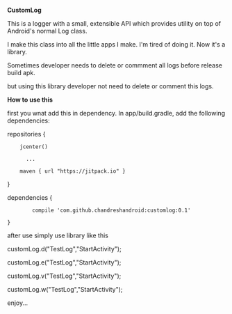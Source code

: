 <b>CustomLog</b>

This is a logger with a small, extensible API which provides utility on top of Android's normal Log class.

I make this class into all the little apps I make. I'm tired of doing it. Now it's a library.

Sometimes developer needs to delete or commment all logs before release build apk.

but using this library developer not need to delete or comment this logs.

<b> How to use this </b>

first you wnat add this in dependency. In app/build.gradle, add the following dependencies: 

  repositories {
  
        jcenter()
        
          ...
        
        maven { url "https://jitpack.io" }
   }
   
   dependencies 
   {
   
	        compile 'com.github.chandreshandroid:customlog:0.1'
          
	}
  
  
 after use simply use library like this
 
  customLog.d("TestLog","StartActivity"); 
  
  customLog.e("TestLog","StartActivity");
  
  customLog.v("TestLog","StartActivity");
  
  customLog.w("TestLog","StartActivity");
  
  
enjoy...   
  
   
   


